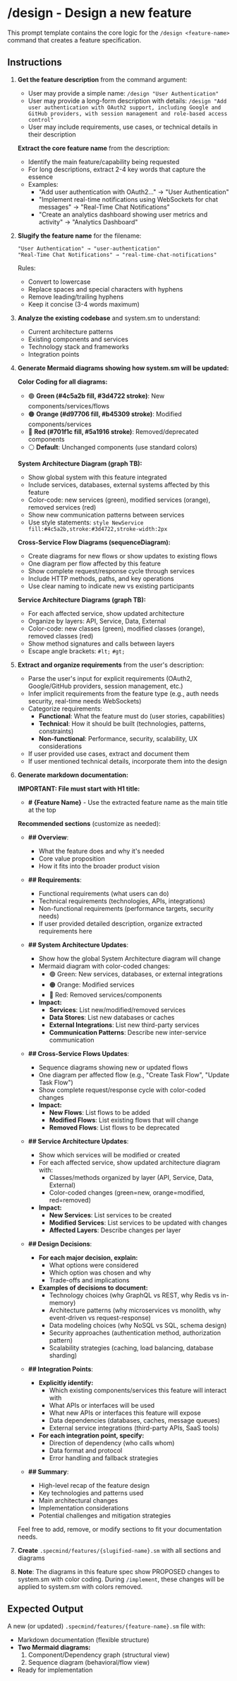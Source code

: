 # /design - Design a new feature

This prompt template contains the core logic for the `/design <feature-name>` command that creates a feature specification.

## Instructions

1. **Get the feature description** from the command argument:
   - User may provide a simple name: `/design "User Authentication"`
   - User may provide a long-form description with details: `/design "Add user authentication with OAuth2 support, including Google and GitHub providers, with session management and role-based access control"`
   - User may include requirements, use cases, or technical details in their description

   **Extract the core feature name** from the description:
   - Identify the main feature/capability being requested
   - For long descriptions, extract 2-4 key words that capture the essence
   - Examples:
     - "Add user authentication with OAuth2..." → "User Authentication"
     - "Implement real-time notifications using WebSockets for chat messages" → "Real-Time Chat Notifications"
     - "Create an analytics dashboard showing user metrics and activity" → "Analytics Dashboard"

2. **Slugify the feature name** for the filename:
   ```
   "User Authentication" → "user-authentication"
   "Real-Time Chat Notifications" → "real-time-chat-notifications"
   ```
   Rules:
   - Convert to lowercase
   - Replace spaces and special characters with hyphens
   - Remove leading/trailing hyphens
   - Keep it concise (3-4 words maximum)

3. **Analyze the existing codebase** and system.sm to understand:
   - Current architecture patterns
   - Existing components and services
   - Technology stack and frameworks
   - Integration points

4. **Generate Mermaid diagrams showing how system.sm will be updated:**

   **Color Coding for all diagrams:**
   - 🟢 **Green (#4c5a2b fill, #3d4722 stroke)**: New components/services/flows
   - 🟠 **Orange (#d97706 fill, #b45309 stroke)**: Modified components/services
   - 🔴 **Red (#701f1c fill, #5a1916 stroke)**: Removed/deprecated components
   - ⚪ **Default**: Unchanged components (use standard colors)

   **System Architecture Diagram (graph TB):**
   - Show global system with this feature integrated
   - Include services, databases, external systems affected by this feature
   - Color-code: new services (green), modified services (orange), removed services (red)
   - Show new communication patterns between services
   - Use style statements: `style NewService fill:#4c5a2b,stroke:#3d4722,stroke-width:2px`

   **Cross-Service Flow Diagrams (sequenceDiagram):**
   - Create diagrams for new flows or show updates to existing flows
   - One diagram per flow affected by this feature
   - Show complete request/response cycle through services
   - Include HTTP methods, paths, and key operations
   - Use clear naming to indicate new vs existing participants

   **Service Architecture Diagrams (graph TB):**
   - For each affected service, show updated architecture
   - Organize by layers: API, Service, Data, External
   - Color-code: new classes (green), modified classes (orange), removed classes (red)
   - Show method signatures and calls between layers
   - Escape angle brackets: `#lt;` `#gt;`

5. **Extract and organize requirements** from the user's description:
   - Parse the user's input for explicit requirements (OAuth2, Google/GitHub providers, session management, etc.)
   - Infer implicit requirements from the feature type (e.g., auth needs security, real-time needs WebSockets)
   - Categorize requirements:
     - **Functional**: What the feature must do (user stories, capabilities)
     - **Technical**: How it should be built (technologies, patterns, constraints)
     - **Non-functional**: Performance, security, scalability, UX considerations
   - If user provided use cases, extract and document them
   - If user mentioned technical details, incorporate them into the design

6. **Generate markdown documentation:**

   **IMPORTANT: File must start with H1 title:**
   - **# {Feature Name}** - Use the extracted feature name as the main title at the top

   **Recommended sections** (customize as needed):

   - **## Overview**:
     - What the feature does and why it's needed
     - Core value proposition
     - How it fits into the broader product vision

   - **## Requirements**:
     - Functional requirements (what users can do)
     - Technical requirements (technologies, APIs, integrations)
     - Non-functional requirements (performance targets, security needs)
     - If user provided detailed description, organize extracted requirements here

   - **## System Architecture Updates**:
     - Show how the global System Architecture diagram will change
     - Mermaid diagram with color-coded changes:
       - 🟢 Green: New services, databases, or external integrations
       - 🟠 Orange: Modified services
       - 🔴 Red: Removed services/components
     - **Impact:**
       - **Services**: List new/modified/removed services
       - **Data Stores**: List new databases or caches
       - **External Integrations**: List new third-party services
       - **Communication Patterns**: Describe new inter-service communication

   - **## Cross-Service Flows Updates**:
     - Sequence diagrams showing new or updated flows
     - One diagram per affected flow (e.g., "Create Task Flow", "Update Task Flow")
     - Show complete request/response cycle with color-coded changes
     - **Impact:**
       - **New Flows**: List flows to be added
       - **Modified Flows**: List existing flows that will change
       - **Removed Flows**: List flows to be deprecated

   - **## Service Architecture Updates**:
     - Show which services will be modified or created
     - For each affected service, show updated architecture diagram with:
       - Classes/methods organized by layer (API, Service, Data, External)
       - Color-coded changes (green=new, orange=modified, red=removed)
     - **Impact:**
       - **New Services**: List services to be created
       - **Modified Services**: List services to be updated with changes
       - **Affected Layers**: Describe changes per layer

   - **## Design Decisions**:
     - **For each major decision, explain:**
       - What options were considered
       - Which option was chosen and why
       - Trade-offs and implications
     - **Examples of decisions to document:**
       - Technology choices (why GraphQL vs REST, why Redis vs in-memory)
       - Architecture patterns (why microservices vs monolith, why event-driven vs request-response)
       - Data modeling choices (why NoSQL vs SQL, schema design)
       - Security approaches (authentication method, authorization pattern)
       - Scalability strategies (caching, load balancing, database sharding)

   - **## Integration Points**:
     - **Explicitly identify:**
       - Which existing components/services this feature will interact with
       - What APIs or interfaces will be used
       - What new APIs or interfaces this feature will expose
       - Data dependencies (databases, caches, message queues)
       - External service integrations (third-party APIs, SaaS tools)
     - **For each integration point, specify:**
       - Direction of dependency (who calls whom)
       - Data format and protocol
       - Error handling and fallback strategies

   - **## Summary**:
     - High-level recap of the feature design
     - Key technologies and patterns used
     - Main architectural changes
     - Implementation considerations
     - Potential challenges and mitigation strategies

   Feel free to add, remove, or modify sections to fit your documentation needs.

7. **Create** `.specmind/features/{slugified-name}.sm` with all sections and diagrams

8. **Note**: The diagrams in this feature spec show PROPOSED changes to system.sm with color coding. During `/implement`, these changes will be applied to system.sm with colors removed.

## Expected Output

A new (or updated) `.specmind/features/{feature-name}.sm` file with:
- Markdown documentation (flexible structure)
- **Two Mermaid diagrams:**
  1. Component/Dependency graph (structural view)
  2. Sequence diagram (behavioral/flow view)
- Ready for implementation
